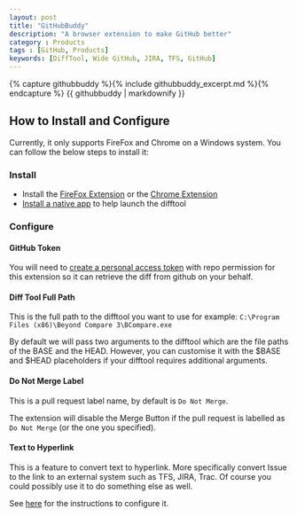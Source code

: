 ```yaml
---
layout: post
title: "GitHubBuddy"
description: "A browser extension to make GitHub better"
category : Products 
tags : [GitHub, Products]
keywords: [DiffTool, Wide GitHub, JIRA, TFS, GitHub]
---
```


{% capture githubbuddy %}{% include githubbuddy_excerpt.md %}{% endcapture %}
{{ githubbuddy | markdownify }}


<!--more-->

## How to Install and Configure

Currently, it only supports FireFox and Chrome on a Windows system. You can follow the below steps to install it:

### Install

- Install the [FireFox Extension](https://addons.mozilla.org/en-US/firefox/addon/githubbuddy) or the [Chrome Extension](https://chrome.google.com/webstore/detail/githubbuddy/lbnnpglihcnokkjnmidginaihnojkfoo)
- [Install a native app](https://github.com/Nicologies/GitHubBuddyHost/wiki/Installing-GitHubBuddyHost) to help launch the difftool

### Configure

#### GitHub Token

You will need to [create a personal access token](https://github.com/settings/tokens/new) with repo permission for this extension so it can retrieve the diff from github on your behalf.

#### Diff Tool Full Path

This is the full path to the difftool you want to use for example: `C:\Program Files (x86)\Beyond Compare 3\BCompare.exe`

By default we will pass two arguments to the difftool which are the file paths of the BASE and the HEAD. However, you can customise it with the $BASE and $HEAD placeholders if your difftool requires additional arguments.

#### Do Not Merge Label

This is a pull request label name, by default is `Do Not Merge`.

The extension will disable the Merge Button if the pull request is labelled as `Do Not Merge` (or the one you specified).


#### Text to Hyperlink

This is a feature to convert text to hyperlink. More specifically convert Issue to the link to an external system such as TFS, JIRA, Trac. Of course you could possibly use it to do something else as well.

See [here](https://github.com/Nicologies/GitHubBuddyHost/wiki/Text-to-Link-Configuration) for the instructions to configure it.

